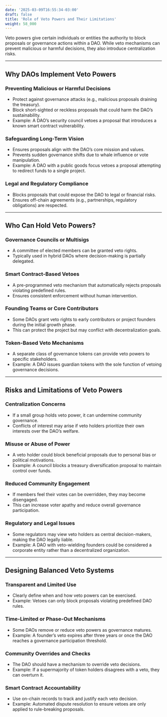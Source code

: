 ```yaml
---
date: '2025-03-09T16:55:34-03:00'
draft: false
title: 'Role of Veto Powers and Their Limitations'
weight: 58_000
---
```


Veto powers give certain individuals or entities the authority to block proposals or governance actions within a DAO. While veto mechanisms can prevent malicious or harmful decisions, they also introduce centralization risks. 

---

## **Why DAOs Implement Veto Powers**  

### **Preventing Malicious or Harmful Decisions**  
- Protect against governance attacks (e.g., malicious proposals draining the treasury).  
- Block short-sighted or reckless proposals that could harm the DAO’s sustainability.  
- Example: A DAO’s security council vetoes a proposal that introduces a known smart contract vulnerability.  

### **Safeguarding Long-Term Vision**  
- Ensures proposals align with the DAO’s core mission and values.  
- Prevents sudden governance shifts due to whale influence or vote manipulation.  
- Example: A DAO with a public goods focus vetoes a proposal attempting to redirect funds to a single project.  

### **Legal and Regulatory Compliance**  
- Blocks proposals that could expose the DAO to legal or financial risks.  
- Ensures off-chain agreements (e.g., partnerships, regulatory obligations) are respected.  

---

## **Who Can Hold Veto Powers?**  

### **Governance Councils or Multisigs**  
- A committee of elected members can be granted veto rights.  
- Typically used in hybrid DAOs where decision-making is partially delegated.  

### **Smart Contract-Based Vetoes**  
- A pre-programmed veto mechanism that automatically rejects proposals violating predefined rules.  
- Ensures consistent enforcement without human intervention.  

### **Founding Teams or Core Contributors**  
- Some DAOs grant veto rights to early contributors or project founders during the initial growth phase.  
- This can protect the project but may conflict with decentralization goals.  

### **Token-Based Veto Mechanisms**  
- A separate class of governance tokens can provide veto powers to specific stakeholders.  
- Example: A DAO issues guardian tokens with the sole function of vetoing governance decisions.  

---

## **Risks and Limitations of Veto Powers**  

### **Centralization Concerns**  
- If a small group holds veto power, it can undermine community governance.  
- Conflicts of interest may arise if veto holders prioritize their own interests over the DAO’s welfare.  

### **Misuse or Abuse of Power**  
- A veto holder could block beneficial proposals due to personal bias or political motivations.  
- Example: A council blocks a treasury diversification proposal to maintain control over funds.  

### **Reduced Community Engagement**  
- If members feel their votes can be overridden, they may become disengaged.  
- This can increase voter apathy and reduce overall governance participation.  

### **Regulatory and Legal Issues**  
- Some regulators may view veto holders as central decision-makers, making the DAO legally liable.  
- Example: A DAO with veto-wielding founders could be considered a corporate entity rather than a decentralized organization.  

---

## **Designing Balanced Veto Systems**  

### **Transparent and Limited Use**  
- Clearly define when and how veto powers can be exercised.  
- Example: Vetoes can only block proposals violating predefined DAO rules.  

### **Time-Limited or Phase-Out Mechanisms**  
- Some DAOs remove or reduce veto powers as governance matures.  
- Example: A founder’s veto expires after three years or once the DAO reaches a governance participation threshold.  

### **Community Overrides and Checks**  
- The DAO should have a mechanism to override veto decisions.  
- Example: If a supermajority of token holders disagrees with a veto, they can overturn it.  

### **Smart Contract Accountability**  
- Use on-chain records to track and justify each veto decision.  
- Example: Automated dispute resolution to ensure vetoes are only applied to rule-breaking proposals.  

